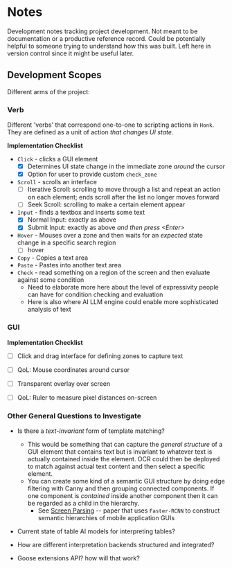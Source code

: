 # Notes
Development notes tracking project development.
Not meant to be documentation or a productive reference record.
Could be potentially helpful to someone trying to understand how this was built.
Left here in version control since it might be useful later.

## Development Scopes
Different arms of the project:

### Verb
Different 'verbs' that correspond one-to-one to scripting actions in `Honk`.
They are defined as a unit of action *that changes UI state*.<br>

**Implementation Checklist**
- `Click` - clicks a GUI element
  - [x] Determines UI state change in the immediate zone *around* the cursor
  - [x] Option for user to provide custom `check_zone`
- `Scroll` - scrolls an interface
  - [ ] Iterative Scroll: scrolling to move through a list and repeat an action on each element; ends scroll after the list no longer moves forward
  - [ ] Seek Scroll: scrolling to make a certain element appear
- `Input` - finds a textbox and inserts some text
  - [x] Normal Input: exactly as above
  - [x] Submit Input: exactly as above *and then press \<Enter\>*
- `Hover` - Mouses over a zone and then waits for an *expected* state change in a specific search region
  - [ ] hover
- `Copy` - Copies a text area
- `Paste` - Pastes into another text area
- `Check` - read something on a region of the screen and then evaluate against some condition
  - Need to elaborate more here about the level of expressivity people can have for condition checking and evaluation
  - Here is also where AI LLM engine could enable more sophisticated analysis of text

### GUI
**Implementation Checklist**
- [ ] Click and drag interface for defining zones to capture text
- [ ] QoL: Mouse coordinates around cursor
- [ ] Transparent overlay over screen
- [ ] QoL: Ruler to measure pixel distances on-screen


### Other General Questions to Investigate
- Is there a *text-invariant* form of template matching? 
  - This would be something that can capture the *general structure* of a GUI element that contains
  text but is invariant to whatever text is actually contained inside the element.
  OCR could then be deployed to match against actual text content and then select a specific element.
  - You can create some kind of a semantic GUI structure by doing edge filtering with Canny and then grouping connected components.
  If one component is *contained* inside another component then it can be regarded as a child in the hierarchy. 
    - See [Screen Parsing](https://arxiv.org/abs/2109.08763) -- paper that uses `Faster-RCNN` to construct semantic hierarchies of mobile application GUIs

- Current state of table AI models for interpreting tables?
- How are different interpretation backends structured and integrated?
- Goose extensions API? how will that work?